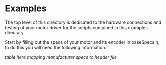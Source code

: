 # Examples

The top level of this directory is dedicated to the hardware connections and testing of your motor driver for the scripts contained in this examples directory.

Start by filling out the specs of your motor and its encoder in baseSpecs.h, to do this you will need the following information.

_table here mapping manufacturer specs to header file_
